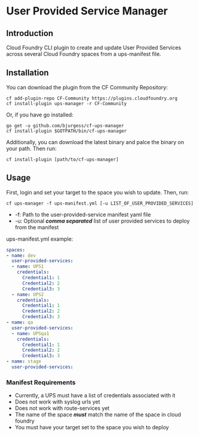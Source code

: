 # User Provided Service Manager

## Introduction
Cloud Foundry CLI plugin to create and update User Provided Services across several Cloud Foundry spaces from a ups-manifest file.

## Installation
You can download the plugin from the CF Community Repository:
```
cf add-plugin-repo CF-Community https://plugins.cloudfoundry.org
cf install-plugin ups-manager -r CF-Community
```
Or, if you have go installed:
```
go get -u github.com/bjurgess/cf-ups-manager
cf install-plugin $GOTPATH/bin/cf-ups-manager
```
Additionally, you can download the latest binary and palce the binary on your path. Then run:
```
cf install-plugin [path/to/cf-ups-manager]
```

## Usage
First, login and set your target to the space you wish to update. Then, run:
```
cf ups-manager -f ups-manifest.yml [-u LIST_OF_USER_PROVIDED_SERVICES]
```

* -f: Path to the user-provided-service manifest yaml file
* -u: Optional ***comma separated*** list of user provided services to deploy from the manifest

ups-manifest.yml example:
```yaml
spaces:
- name: dev
  user-provided-services:
  - name: UPS1
    credentials:
      Credential1: 1
      Credential2: 2
      Credential3: 3
  - name: UPS2
    credentials:
      Credential1: 1
      Credential2: 2
      Credential3: 3
- name: qa
  user-provided-services:
  - name: UPSqa1
    credentials:
      Credential1: 1
      Credential2: 2
      Credential3: 3
- name: stage
  user-provided-services:
```

### Manifest Requirements
* Currently, a UPS must have a list of credentials associated with it
* Does not work with syslog urls yet
* Does not work with route-services yet 
* The name of the space ***must*** match the name of the space in cloud foundry
* You must have your target set to the space you wish to deploy